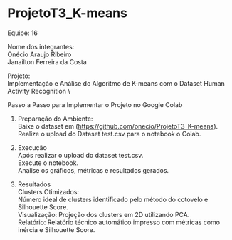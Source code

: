 # ProjetoT3_K-means

Equipe: 16

Nome dos integrantes: \
Onécio Araujo Ribeiro \
Janailton Ferreira da Costa

Projeto: \
Implementação e Análise do Algoritmo de K-means com o Dataset Human Activity Recognition \

Passo a Passo para Implementar o Projeto no Google Colab

1. Preparação do Ambiente: \
Baixe o dataset em (https://github.com/onecio/ProjetoT3_K-means). \
Realize o upload do Dataset test.csv para o notebook o Colab. 

2. Execução \
Após realizar o upload do dataset test.csv. \
Execute o notebook. \
Analise os gráficos, métricas e resultados gerados.

3. Resultados \
Clusters Otimizados: \
Número ideal de clusters identificado pelo método do cotovelo e Silhouette Score. \
Visualização: Projeção dos clusters em 2D utilizando PCA. \
Relatório: Relatório técnico automático impresso com métricas como inércia e Silhouette Score. 
